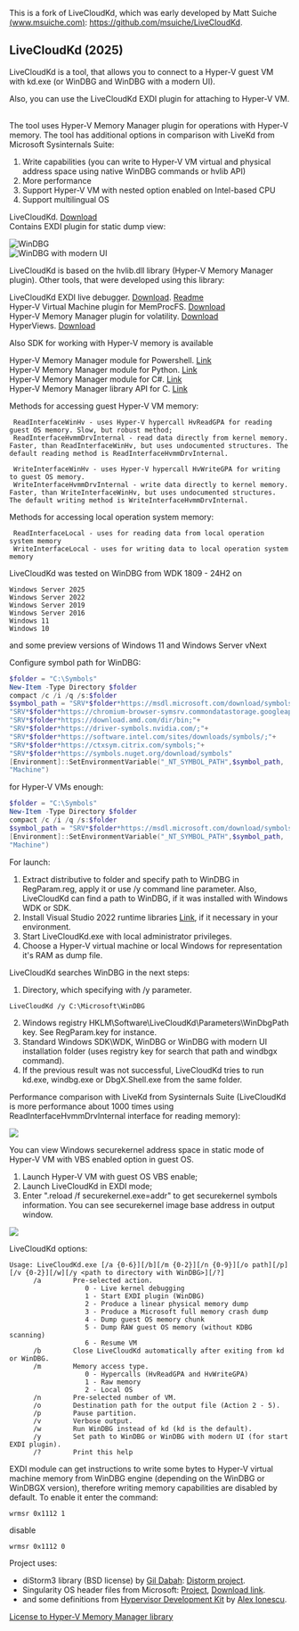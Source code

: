 This is a fork of LiveCloudKd, which was early developed by Matt Suiche [(www.msuiche.com)](https://www.msuiche.com): https://github.com/msuiche/LiveCloudKd.

## LiveCloudKd (2025)

LiveCloudKd is a tool, that allows you to connect to a Hyper-V guest VM with kd.exe (or WinDBG and WinDBG with a modern UI). 

Also, you can use the LiveCloudKd EXDI plugin for attaching to Hyper-V VM.  

The tool uses Hyper-V Memory Manager plugin for operations with Hyper-V memory.
The tool has additional options in comparison with LiveKd from Microsoft Sysinternals Suite:

1. Write capabilities (you can write to Hyper-V VM virtual and physical address space using native WinDBG commands or hvlib API)
2. More performance
3. Support Hyper-V VM with nested option enabled on Intel-based CPU
4. Support multilingual OS

LiveCloudKd. [Download](https://github.com/gerhart01/LiveCloudKd/releases/download/v3.0.0.20250226/LiveCloudKd.v3.0.0.20250226-release.zip)  
Contains EXDI plugin for static dump view:    

![WinDBG](images/image01.png)  
![WinDBG with modern UI](images/image02.png)  

LiveCloudKd is based on the hvlib.dll library (Hyper-V Memory Manager plugin). Other tools, that were developed using this library:

LiveCloudKd EXDI live debugger.               [Download](https://github.com/gerhart01/LiveCloudKd/releases/download/v1.0.22021109/LiveCloudKd.EXDI.debugger.v1.0.22021109.zip). [Readme](https://github.com/gerhart01/LiveCloudKd/blob/master/ExdiKdSample/LiveDebugging.md)  
Hyper-V Virtual Machine plugin for MemProcFS. [Download](https://github.com/gerhart01/LiveCloudKd/releases/download/v1.5.20250226/leechcore_hyperv_plugin_26.02.2025.zip)  
Hyper-V Memory Manager plugin for volatility. [Download](https://github.com/gerhart01/Hyper-V-Tools/releases/download/v1.0.20240427/Hyper-V.Memory.Manager.plugin.for.volatility.v1.0.20240427.zip)  
HyperViews.                                   [Download](https://github.com/gerhart01/Hyper-V-Tools/tree/main/HyperViews)  

Also SDK for working with Hyper-V memory is available  

Hyper-V Memory Manager module for Powershell. [Link](https://github.com/gerhart01/Hyper-V-Tools/tree/main/HvlibPowershell)  
Hyper-V Memory Manager module for Python.     [Link](https://github.com/gerhart01/LiveCloudKd/tree/master/LiveCloudKdPy)  
Hyper-V Memory Manager module for C#.         [Link](https://github.com/gerhart01/LiveCloudKd/tree/master/hvlibdotnet)  
Hyper-V Memory Manager library API for C.     [Link](https://github.com/gerhart01/LiveCloudKd/tree/master/LiveCloudKdSdk)  

Methods for accessing guest Hyper-V VM memory: 
```
 ReadInterfaceWinHv - uses Hyper-V hypercall HvReadGPA for reading guest OS memory. Slow, but robust method; 
 ReadInterfaceHvmmDrvInternal - read data directly from kernel memory. Faster, than ReadInterfaceWinHv, but uses undocumented structures. The default reading method is ReadInterfaceHvmmDrvInternal.

 WriteInterfaceWinHv - uses Hyper-V hypercall HvWriteGPA for writing to guest OS memory.
 WriteInterfaceHvmmDrvInternal - write data directly to kernel memory. Faster, than WriteInterfaceWinHv, but uses undocumented structures. The default writing method is WriteInterfaceHvmmDrvInternal.
```

Methods for accessing local operation system memory:
```
 ReadInterfaceLocal - uses for reading data from local operation system memory  
 WriteInterfaceLocal - uses for writing data to local operation system memory  
```

LiveCloudKd was tested on WinDBG from WDK 1809 - 24H2 on
```
Windows Server 2025
Windows Server 2022 
Windows Server 2019  
Windows Server 2016 
Windows 11
Windows 10
```
and some preview versions of Windows 11 and Windows Server vNext

Configure symbol path for WinDBG:

```powershell 
$folder = "C:\Symbols"
New-Item -Type Directory $folder
compact /c /i /q /s:$folder
$symbol_path = "SRV*$folder*https://msdl.microsoft.com/download/symbols;"+
"SRV*$folder*https://chromium-browser-symsrv.commondatastorage.googleapis.com;"+
"SRV*$folder*https://download.amd.com/dir/bin;"+
"SRV*$folder*https://driver-symbols.nvidia.com/;"+
"SRV*$folder*https://software.intel.com/sites/downloads/symbols/;"+
"SRV*$folder*https://ctxsym.citrix.com/symbols;"+
"SRV*$folder*https://symbols.nuget.org/download/symbols"
[Environment]::SetEnvironmentVariable("_NT_SYMBOL_PATH",$symbol_path,
"Machine")

```

for Hyper-V VMs enough:

```powershell  
$folder = "C:\Symbols"
New-Item -Type Directory $folder
compact /c /i /q /s:$folder
$symbol_path = "SRV*$folder*https://msdl.microsoft.com/download/symbols"
[Environment]::SetEnvironmentVariable("_NT_SYMBOL_PATH",$symbol_path,
"Machine")

```

For launch:

1. Extract distributive to folder and specify path to WinDBG in RegParam.reg, apply it or use /y command line parameter.
    Also, LiveCloudKd can find a path to WinDBG, if it was installed with Windows WDK or SDK.
2. Install Visual Studio 2022 runtime libraries [Link](https://aka.ms/vs/17/release/vc_redist.x64.exe), if it necessary in your environment.
3. Start LiveCloudKd.exe with local administrator privileges.
4. Choose a Hyper-V virtual machine or local Windows for representation it's RAM as dump file.  

LiveCloudKd searches WinDBG in the next steps:

1. Directory, which specifying with /y parameter.

```
LiveCloudKd /y C:\Microsoft\WinDBG
```
2. Windows registry HKLM\Software\LiveCloudKd\Parameters\WinDbgPath key. See RegParam.key for instance. 
3. Standard Windows SDK\WDK, WinDBG or WinDBG with modern UI installation folder (uses registry key for search that path and windbgx command).
4. If the previous result was not successful, LiveCloudKd tries to run kd.exe, windbg.exe or DbgX.Shell.exe from the same folder.

Performance comparison with LiveKd from Sysinternals Suite (LiveCloudKd is more performance about 1000 times using ReadInterfaceHvmmDrvInternal interface for reading memory):

![](images/image03.png)

You can view Windows securekernel address space in static mode of Hyper-V VM with VBS enabled option in guest OS.

1. Launch Hyper-V VM with guest OS VBS enable;  
2. Launch LiveCloudKd in EXDI mode;  
3. Enter ".reload /f securekernel.exe=addr" to get securekernel symbols information. You can see securekernel image base address in output window.

![](images/image04.png)

LiveCloudKd options:

``` 
Usage: LiveCloudKd.exe [/a {0-6}][/b][/m {0-2}][/n {0-9}][/o path][/p][/v {0-2}][/w][/y <path to directory with WinDBG>][/?]
      /a        Pre-selected action.
                   0 - Live kernel debugging
                   1 - Start EXDI plugin (WinDBG)
                   2 - Produce a linear physical memory dump
                   3 - Produce a Microsoft full memory crash dump
                   4 - Dump guest OS memory chunk
                   5 - Dump RAW guest OS memory (without KDBG scanning)
                   6 - Resume VM
      /b        Close LiveCloudKd automatically after exiting from kd or WinDBG.
      /m        Memory access type.
                   0 - Hypercalls (HvReadGPA and HvWriteGPA)
                   1 - Raw memory
                   2 - Local OS
      /n        Pre-selected number of VM.
      /o        Destination path for the output file (Action 2 - 5).
      /p        Pause partition.
      /v        Verbose output.
      /w        Run WinDBG instead of kd (kd is the default).
      /y        Set path to WinDBG or WinDBG with modern UI (for start EXDI plugin).
      /?        Print this help
``` 

EXDI module can get instructions to write some bytes to Hyper-V virtual machine memory from WinDBG engine (depending on the WinDBG or WinDBGX version), therefore writing memory capabilities are disabled by default.
To enable it enter the command:

```
wrmsr 0x1112 1
```

disable
```
wrmsr 0x1112 0
```

Project uses:
  * diStorm3 library (BSD license) by [Gil Dabah](https://x.com/_arkon): [Distorm project](https://github.com/gdabah/distorm).  
  * Singularity OS header files from Microsoft: [Project](https://www.microsoft.com/en-us/research/project/singularity/publications/), [Download link](https://github.com/lastweek/source-singularity).  
  * and some definitions from [Hypervisor Development Kit](https://github.com/ionescu007/hdk) by [Alex Ionescu](https://x.com/aionescu).    

[License to Hyper-V Memory Manager library](https://github.com/gerhart01/LiveCloudKd/blob/master/LiveCloudKdSdk/LICENSE.txt)